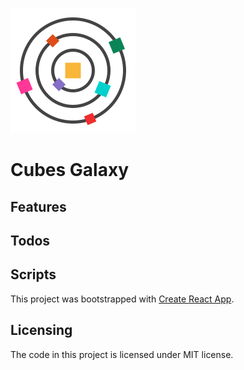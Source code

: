 [logo]: https://github.com/MenSeb/react-cubes-galaxy/blob/master/public/logo.svg "Cubes Galaxy logo"

[![alt text][logo]](https://menseb.github.io/react-cubes-galaxy/)

# Cubes Galaxy

## Features

## Todos

## Scripts

This project was bootstrapped with [Create React App](https://github.com/facebook/create-react-app).

## Licensing

The code in this project is licensed under MIT license.